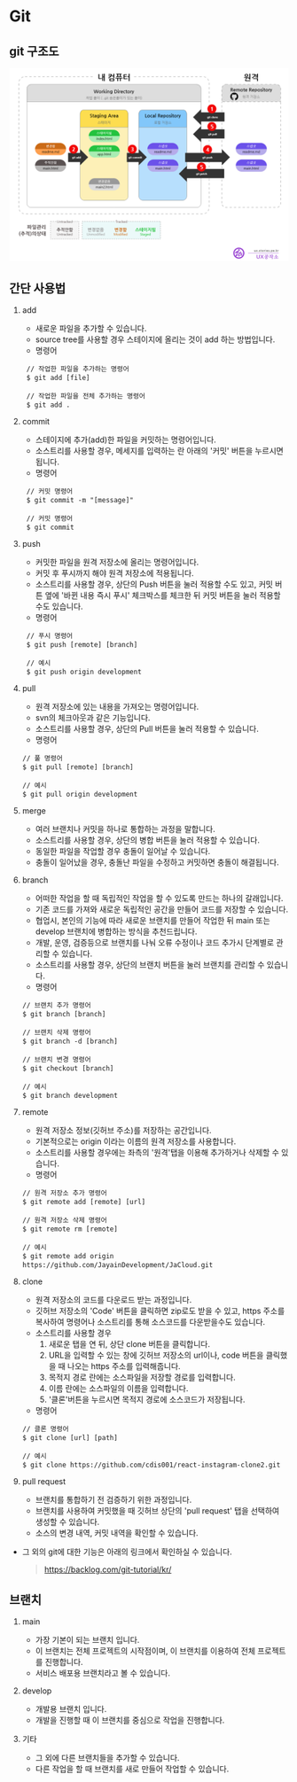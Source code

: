 # Git

## git 구조도
![git_structure](./git_structure.png)

## 간단 사용법
1. add
     - 새로운 파일을 추가할 수 있습니다.
     - source tree를 사용할 경우 스테이지에 올리는 것이 add 하는 방법입니다.
     - 명령어
     ```
      // 작업한 파일을 추가하는 명령어
      $ git add [file]

      // 작업한 파일을 전체 추가하는 명령어
      $ git add .
     ```

2. commit
     - 스테이지에 추가(add)한 파일을 커밋하는 명령어입니다.
     - 소스트리를 사용할 경우, 메세지를 입력하는 란 아래의 '커밋' 버튼을 누르시면 됩니다.
     - 명령어
     ```
      // 커밋 명령어
      $ git commit -m "[message]"

      // 커밋 명령어
      $ git commit
      ```

3. push
     - 커밋한 파일을 원격 저장소에 올리는 명령어입니다.
     - 커밋 후 푸시까지 해야 원격 저장소에 적용됩니다.
     - 소스트리를 사용할 경우, 상단의 Push 버튼을 눌러 적용할 수도 있고, 커밋 버튼 옆에 '바뀐 내용 즉시 푸시' 체크박스를 체크한 뒤 커밋 버튼을 눌러 적용할 수도 있습니다.
     - 명령어
     ```
      // 푸시 명령어
      $ git push [remote] [branch]

      // 예시
      $ git push origin development
      ```


4. pull
     - 원격 저장소에 있는 내용을 가져오는 명령어입니다.
     - svn의 체크아웃과 같은 기능입니다.
     - 소스트리를 사용할 경우, 상단의 Pull 버튼을 눌러 적용할 수 있습니다.
     - 명령어
     ```
     // 풀 명령어
     $ git pull [remote] [branch]

     // 예시
     $ git pull origin development
     ```


5. merge
     - 여러 브랜치나 커밋을 하나로 통합하는 과정을 말합니다.
     - 소스트리를 사용할 경우, 상단의 병합 버튼을 눌러 적용할 수 있습니다.
     - 동일한 파일을 작업할 경우 충돌이 일어날 수 있습니다.
     - 충돌이 일어났을 경우, 충돌난 파일을 수정하고 커밋하면 충돌이 해결됩니다.


6. branch
     - 어떠한 작업을 할 때 독립적인 작업을 할 수 있도록 만드는 하나의 갈래입니다.
     - 기존 코드를 가져와 새로운 독립적인 공간을 만들어 코드를 저장할 수 있습니다.
     - 협업시, 본인의 기능에 따라 새로운 브랜치를 만들어 작업한 뒤 main 또는 develop 브랜치에 병합하는 방식을 추천드립니다.
     - 개발, 운영, 검증등으로 브랜치를 나눠 오류 수정이나 코드 추가시 단계별로 관리할 수 있습니다.
     - 소스트리를 사용할 경우, 상단의 브랜치 버튼을 눌러 브랜치를 관리할 수 있습니다.
     - 명령어
     ```
     // 브랜치 추가 명령어
     $ git branch [branch]

     // 브랜치 삭제 명령어
     $ git branch -d [branch]

     // 브랜치 변경 명령어
     $ git checkout [branch]

     // 예시
     $ git branch development
     ```

7. remote
     - 원격 저장소 정보(깃허브 주소)를 저장하는 공간입니다.
     - 기본적으로는 origin 이라는 이름의 원격 저장소를 사용합니다.
     - 소스트리를 사용할 경우에는 좌측의 '원격'탭을 이용해 추가하거나 삭제할 수 있습니다.
     - 명령어
     ```
     // 원격 저장소 추가 명령어
     $ git remote add [remote] [url]

     // 원격 저장소 삭제 명령어
     $ git remote rm [remote]

     // 예시
     $ git remote add origin https://github.com/JayainDevelopment/JaCloud.git
     ```

8. clone
     - 원격 저장소의 코드를 다운로드 받는 과정입니다.
     - 깃허브 저장소의 'Code' 버튼을 클릭하면 zip로도 받을 수 있고, https 주소를 복사하여 명령어나 소스트리를 통해 소스코드를 다운받을수도 있습니다.
     - 소스트리를 사용할 경우 
         1. 새로운 탭을 연 뒤, 상단 clone 버튼을 클릭합니다.
         2. URL을 입력할 수 있는 창에 깃허브 저장소의 url이나, code 버튼을 클릭했을 때 나오는 https 주소를 입력해줍니다.
         3. 목적지 경로 란에는 소스파일을 저장할 경로를 입력합니다.
         4. 이름 란에는 소스파일의 이름을 입력합니다.
         5. '클론'버튼을 누르시면 목적지 경로에 소스코드가 저장됩니다.
     - 명령어
     ```
     // 클론 명령어
     $ git clone [url] [path]

     // 예시
     $ git clone https://github.com/cdis001/react-instagram-clone2.git
     ```
     

9. pull request
     - 브랜치를 통합하기 전 검증하기 위한 과정입니다.
     - 브랜치를 사용하여 커밋했을 때 깃허브 상단의 'pull request' 탭을 선택하여 생성할 수 있습니다.
     - 소스의 변경 내역, 커밋 내역을 확인할 수 있습니다.

- 그 외의 git에 대한 기능은 아래의 링크에서 확인하실 수 있습니다.
     > https://backlog.com/git-tutorial/kr/

## 브랜치

1. main
     - 가장 기본이 되는 브랜치 입니다.
     - 이 브랜치는 전체 프로젝트의 시작점이며, 이 브랜치를 이용하여 전체 프로젝트를 진행합니다.
     - 서비스 배포용 브랜치라고 볼 수 있습니다.

2. develop
     - 개발용 브랜치 입니다.
     - 개발을 진행할 때 이 브랜치를 중심으로 작업을 진행합니다.

3. 기타
     - 그 외에 다른 브랜치들을 추가할 수 있습니다.
     - 다른 작업을 할 때 브랜치를 새로 만들어 작업할 수 있습니다.
